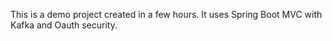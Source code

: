 This is a demo project created in a few hours. It uses Spring Boot MVC with Kafka and Oauth security. 
